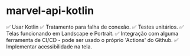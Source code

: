 # marvel-api-kotlin

✅ Usar Kotlin
✅ Tratamento para falha de conexão.
✅ Testes unitários.
✅ Telas funcionando em Landscape e Portrait.
✅ Integração com alguma ferramenta de CI/CD - pode ser usado o próprio 'Actions' do Github.
✅ Implementar acessibilidade na tela.
